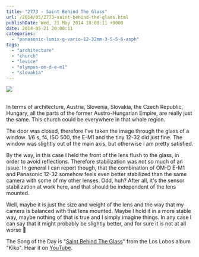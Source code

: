 ```yaml
---
title: "2773 - Saint Behind The Glass"
url: /2014/05/2773-saint-behind-the-glass.html
publishDate: Wed, 21 May 2014 18:00:11 +0000
date: 2014-05-21 20:00:11
categories: 
  - "panasonic-lumix-g-vario-12-32mm-3-5-5-6-asph"
tags: 
  - "architecture"
  - "church"
  - "levice"
  - "olympus-om-d-e-m1"
  - "slovakia"
---
```

<div class="container">
<div class="center"><a target="_blank" href="https://d25zfm9zpd7gm5.cloudfront.net/1200x1200/2014/20140512_150847_lr.jpg"><img src="https://d25zfm9zpd7gm5.cloudfront.net/0600x0600/2014/20140512_150847_lr.jpg" /></a></div>
</div>
<br />

In terms of architecture, Austria, Slovenia, Slovakia, the Czech Republic, Hungary, all the parts of the former Austro-Hungarian Empire, are really just the same. This church could be everywhere in that whole region.

The door was closed, therefore I've taken the image through the glass of a window. 1/6&nbsp;s, f4, ISO&nbsp;500, the E-M1 and the tiny 12-32 did just fine. The window was slightly out of the main axis, but otherwise I am pretty satisfied.

By the way, in this case I held the front of the lens flush to the glass, in order to avoid reflections. Therefore stabilization was not so much of an issue. In general I can report though, that the combination of OM-D E-M1 and Panasonic 12-32 somehow feels even better stabilized than the same camera with some of my other lenses. Odd, huh? After all, it's the sensor stabilization at work here, and that should be independent of the lens mounted.

Well, maybe it is just the size and weight of the lens and the way that my camera is balanced with that lens mounted. Maybe I hold it in a more stable way, maybe nothing of that is true and I simply imagine things. In any case I can say that it might probably be slightly better, and for sure it is not at all worse 🙂

The Song of the Day is "<a href="http://www.lyricsmode.com/lyrics/l/los_lobos/saint_behind_the_glass.html" target="_blank">Saint Behind The Glass</a>" from the Los Lobos album "Kiko". Hear it on <a href="https://www.youtube.com/watch?v=L_E8cFmmQ1w" target="_blank">YouTube</a>.
